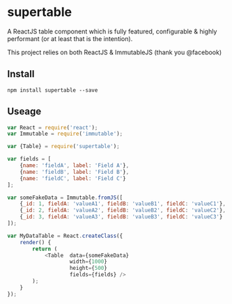 # supertable

A ReactJS table component which is fully featured, configurable & highly performant (or at least that is the intention).

This project relies on both ReactJS & ImmutableJS (thank you @facebook)

## Install
`npm install supertable --save`

## Useage
```js
var React = require('react');
var Immutable = require('immutable');

var {Table} = require('supertable');

var fields = [
    {name: 'fieldA', label: 'Field A'},
    {name: 'fieldB', label: 'Field B'},
    {name: 'fieldC', label: 'Field C'}
];

var someFakeData = Immutable.fromJS([
    {_id: 1, fieldA: 'valueA1', fieldB: 'valueB1', fieldC: 'valueC1'},
    {_id: 2, fieldA: 'valueA2', fieldB: 'valueB2', fieldC: 'valueC2'},
    {_id: 3, fieldA: 'valueA3', fieldB: 'valueB3', fieldC: 'valueC3'}
]);

var MyDataTable = React.createClass({
    render() {
        return (
            <Table  data={someFakeData}
                    width={1000}
                    height={500}
                    fields={fields} />
        );
    }
});
```
